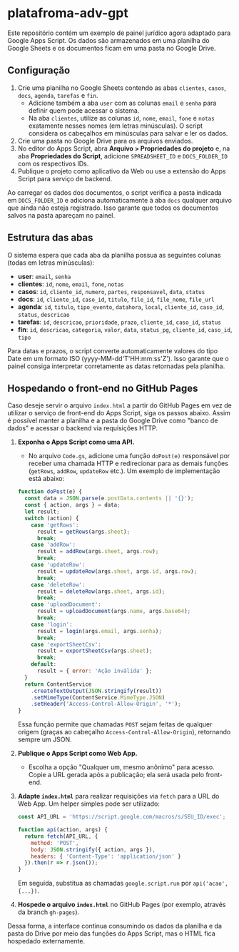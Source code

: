 # platafroma-adv-gpt

Este repositório contém um exemplo de painel jurídico agora adaptado para
Google Apps Script. Os dados são armazenados em uma planilha do Google Sheets
e os documentos ficam em uma pasta no Google Drive.

## Configuração
1. Crie uma planilha no Google Sheets contendo as abas `clientes`, `casos`,
   `docs`, `agenda`, `tarefas` e `fin`.
   - Adicione também a aba `user` com as colunas `email` e `senha` para definir
     quem pode acessar o sistema.
   - Na aba `clientes`, utilize as colunas `id`, `nome`, `email`, `fone` e
     `notas` exatamente nesses nomes (em letras minúsculas). O script considera
     os cabeçalhos em minúsculas para salvar e ler os dados.
2. Crie uma pasta no Google Drive para os arquivos enviados.
3. No editor do Apps Script, abra **Arquivo > Propriedades do projeto** e, na
   aba **Propriedades do Script**, adicione `SPREADSHEET_ID` e
   `DOCS_FOLDER_ID` com os respectivos IDs.
4. Publique o projeto como aplicativo da Web ou use a extensão do Apps Script
   para serviço de backend.

Ao carregar os dados dos documentos, o script verifica a pasta indicada em
`DOCS_FOLDER_ID` e adiciona automaticamente à aba `docs` qualquer arquivo que
ainda não esteja registrado. Isso garante que todos os documentos salvos na
pasta apareçam no painel.

## Estrutura das abas
O sistema espera que cada aba da planilha possua as seguintes colunas (todas em
letras minúsculas):

- **user**: `email`, `senha`
- **clientes**: `id`, `nome`, `email`, `fone`, `notas`
- **casos**: `id`, `cliente_id`, `numero`, `partes`, `responsavel`, `data`, `status`
- **docs**: `id`, `cliente_id`, `caso_id`, `titulo`, `file_id`, `file_nome`, `file_url`
- **agenda**: `id`, `titulo`, `tipo_evento`, `datahora`, `local`, `cliente_id`, `caso_id`, `status`, `descricao`
- **tarefas**: `id`, `descricao`, `prioridade`, `prazo`, `cliente_id`, `caso_id`, `status`
- **fin**: `id`, `descricao`, `categoria`, `valor`, `data`, `status_pg`, `cliente_id`, `caso_id`, `tipo`

Para datas e prazos, o script converte automaticamente valores do tipo Date em um formato ISO (yyyy-MM-dd'T'HH:mm:ss'Z'). Isso garante que o painel consiga interpretar corretamente as datas retornadas pela planilha.

## Hospedando o front-end no GitHub Pages

Caso deseje servir o arquivo `index.html` a partir do GitHub Pages em vez de utilizar o serviço de front-end do Apps Script, siga os passos abaixo. Assim é possível manter a planilha e a pasta do Google Drive como "banco de dados" e acessar o backend via requisições HTTP.

1. **Exponha o Apps Script como uma API.**
   - No arquivo `Code.gs`, adicione uma função `doPost(e)` responsável por receber uma chamada HTTP e redirecionar para as demais funções (`getRows`, `addRow`, `updateRow` etc.). Um exemplo de implementação está abaixo:

   ```javascript
   function doPost(e) {
     const data = JSON.parse(e.postData.contents || '{}');
     const { action, args } = data;
     let result;
     switch (action) {
       case 'getRows':
         result = getRows(args.sheet);
         break;
       case 'addRow':
         result = addRow(args.sheet, args.row);
         break;
       case 'updateRow':
         result = updateRow(args.sheet, args.id, args.row);
         break;
       case 'deleteRow':
         result = deleteRow(args.sheet, args.id);
         break;
       case 'uploadDocument':
         result = uploadDocument(args.name, args.base64);
         break;
       case 'login':
         result = login(args.email, args.senha);
         break;
       case 'exportSheetCsv':
         result = exportSheetCsv(args.sheet);
         break;
       default:
         result = { error: 'Ação inválida' };
     }
     return ContentService
       .createTextOutput(JSON.stringify(result))
       .setMimeType(ContentService.MimeType.JSON)
       .setHeader('Access-Control-Allow-Origin', '*');
   }
   ```

   Essa função permite que chamadas `POST` sejam feitas de qualquer origem (graças ao cabeçalho `Access-Control-Allow-Origin`), retornando sempre um JSON.

2. **Publique o Apps Script como Web App.**
   - Escolha a opção "Qualquer um, mesmo anônimo" para acesso. Copie a URL gerada após a publicação; ela será usada pelo front-end.

3. **Adapte `index.html`** para realizar requisições via `fetch` para a URL do Web App. Um helper simples pode ser utilizado:

   ```javascript
   const API_URL = 'https://script.google.com/macros/s/SEU_ID/exec';

   function api(action, args) {
     return fetch(API_URL, {
       method: 'POST',
       body: JSON.stringify({ action, args }),
       headers: { 'Content-Type': 'application/json' }
     }).then(r => r.json());
   }
   ```

   Em seguida, substitua as chamadas `google.script.run` por `api('acao', {...})`.

4. **Hospede o arquivo `index.html`** no GitHub Pages (por exemplo, através da branch `gh-pages`).

Dessa forma, a interface continua consumindo os dados da planilha e da pasta do Drive por meio das funções do Apps Script, mas o HTML fica hospedado externamente.
